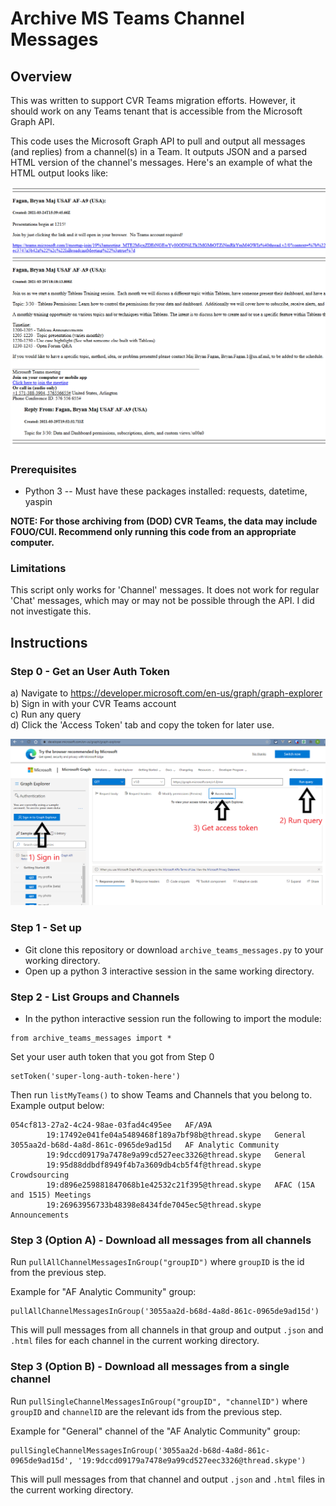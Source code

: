 # Archive MS Teams Channel Messages

## Overview

This was written to support CVR Teams migration efforts. However, it should work on any Teams tenant that is accessible from the Microsoft Graph API.

This code uses the Microsoft Graph API to pull and output all messages (and replies) from a channel(s) in a Team. It outputs JSON and a parsed HTML version of the channel's messages. Here's an example of what the HTML output looks like:

<img src="imgs/example_html_output.png" alt="ex"
	title="A cute kitten" width="600"  />

### Prerequisites
- Python 3
        -- Must have these packages installed: requests, datetime, yaspin


__NOTE: For those archiving from (DOD) CVR Teams, the data may include FOUO/CUI. Recommend only running this code from an appropriate computer.__

### Limitations

This script only works for 'Channel' messages. It does not work for regular 'Chat' messages, which may or may not be possible through the API. I did not investigate this.

## Instructions

### Step 0 - Get an User Auth Token

a) Navigate to https://developer.microsoft.com/en-us/graph/graph-explorer  
b) Sign in with your CVR Teams account  
c) Run any query  
d) Click the 'Access Token' tab and copy the token for later use.   

![token](imgs/token.png)

### Step 1 - Set up
- Git clone this repository or download ```archive_teams_messages.py``` to your working directory. 
- Open up a python 3 interactive session in the same working directory.
  
### Step 2 - List Groups and Channels
- In the python interactive session run the following to import the module:
```
from archive_teams_messages import *
```

Set your user auth token that you got from Step 0
```
setToken('super-long-auth-token-here')
```

Then run ```listMyTeams()``` to show Teams and Channels that you belong to. Example output below:
```
054cf813-27a2-4c24-98ae-03fad4c495ee   AF/A9A
        19:17492e041fe04a5489468f189a7bf98b@thread.skype   General
3055aa2d-b68d-4a8d-861c-0965de9ad15d   AF Analytic Community
        19:9dccd09179a7478e9a99cd527eec3326@thread.skype   General
        19:95d88ddbdf8949f4b7a3609db4cb5f4f@thread.skype   Crowdsourcing
        19:d896e259881847068b1e42532c21f395@thread.skype   AFAC (15A and 1515) Meetings
        19:26963956733b48398e8434fde7045ec5@thread.skype   Announcements
```
### Step 3 (Option A) - Download all messages from __all channels__
Run ```pullAllChannelMessagesInGroup("groupID")``` where ```groupID``` is the id from the previous step. 

Example for "AF Analytic Community" group:
```
pullAllChannelMessagesInGroup('3055aa2d-b68d-4a8d-861c-0965de9ad15d')
```

This will pull messages from all channels in that group and output ```.json``` and ```.html``` files for each channel in the current working directory.

### Step 3 (Option B) - Download all messages from a __single channel__
Run ```pullSingleChannelMessagesInGroup("groupID", "channelID")``` where ```groupID``` and ```channelID``` are the relevant ids from the previous step. 

Example for "General" channel of the "AF Analytic Community" group:
```
pullSingleChannelMessagesInGroup('3055aa2d-b68d-4a8d-861c-0965de9ad15d', '19:9dccd09179a7478e9a99cd527eec3326@thread.skype')
```

This will pull messages from that channel and output ```.json``` and ```.html``` files in the current working directory.